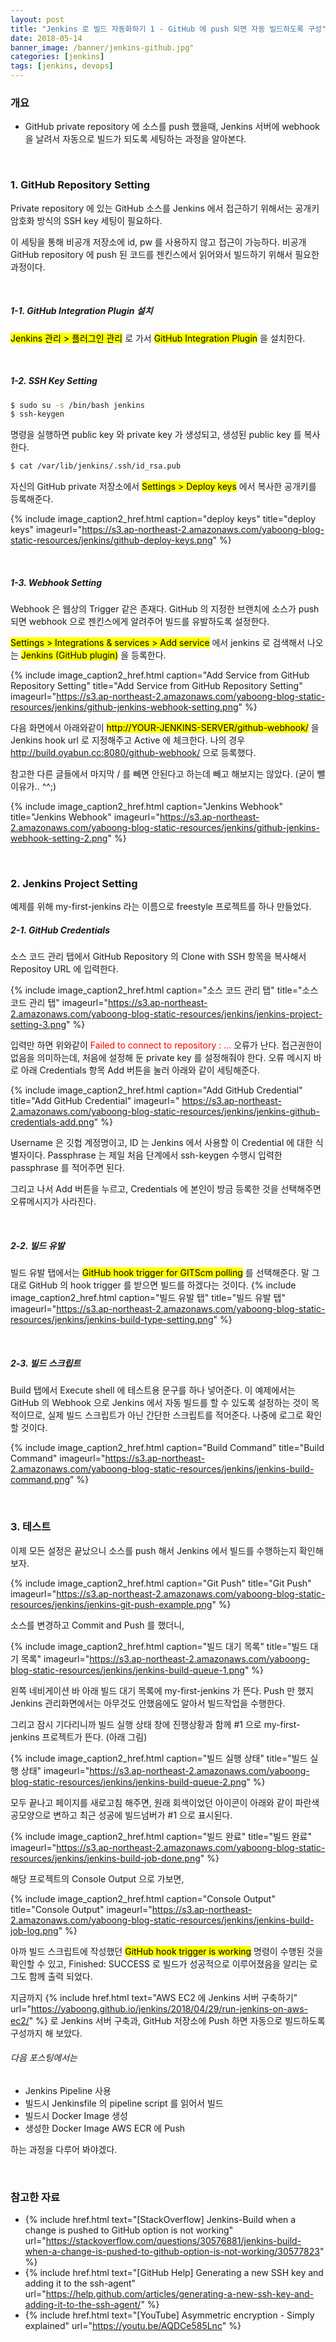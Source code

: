 ```yaml
---
layout: post
title: "Jenkins 로 빌드 자동화하기 1 - GitHub 에 push 되면 자동 빌드하도록 구성"
date: 2018-05-14
banner_image: /banner/jenkins-github.jpg"
categories: [jenkins]
tags: [jenkins, devops]
---
```


### 개요
* GitHub private repository 에 소스를 push 했을때, Jenkins 서버에 webhook 을 날려서 자동으로 빌드가 되도록 세팅하는 과정을 알아본다.
<!--more-->


<br/>

### 1. GitHub Repository Setting
Private repository 에 있는 GitHub 소스를 Jenkins 에서 접근하기 위해서는 공개키 암호화 방식의 SSH key 세팅이 필요하다.

이 세팅을 통해 비공개 저장소에 id, pw 를 사용하지 않고 접근이 가능하다.
비공개 GitHub repository 에 push 된 코드를 젠킨스에서 읽어와서 빌드하기 위해서 필요한 과정이다.

<br/>

##### 1-1. GitHub Integration Plugin 설치
<mark>Jenkins 관리 > 플러그인 관리</mark> 로 가서 <mark>GitHub Integration Plugin</mark> 을 설치한다.

<br/>

##### 1-2. SSH Key Setting
```bash
$ sudo su -s /bin/bash jenkins
$ ssh-keygen
```
명령을 실행하면 public key 와 private key 가 생성되고, 생성된 public key 를 복사한다.

```bash
$ cat /var/lib/jenkins/.ssh/id_rsa.pub
```

자신의 GitHub private 저장소에서 <mark>Settings > Deploy keys</mark> 에서 복사한 공개키를 등록해준다. 

{% include image_caption2_href.html caption="deploy keys" title="deploy keys" imageurl="https://s3.ap-northeast-2.amazonaws.com/yaboong-blog-static-resources/jenkins/github-deploy-keys.png" %}


<br/>


##### 1-3. Webhook Setting
Webhook 은 웹상의 Trigger 같은 존재다. GitHub 의 지정한 브랜치에 소스가 push 되면 webhook 으로 젠킨스에게 알려주어 빌드를 유발하도록 설정한다.

<mark>Settings > Integrations & services > Add service</mark> 에서 jenkins 로 검색해서 나오는 <mark>Jenkins (GitHub plugin)</mark> 을 등록한다.

{% include image_caption2_href.html caption="Add Service from GitHub Repository Setting" title="Add Service from GitHub Repository Setting" imageurl="https://s3.ap-northeast-2.amazonaws.com/yaboong-blog-static-resources/jenkins/github-jenkins-webhook-setting.png" %}

다음 화면에서 아래와같이 <mark>http://YOUR-JENKINS-SERVER/github-webhook/</mark> 을 Jenkins hook url 로 지정해주고 Active 에 체크한다.
나의 경우 http://build.oyabun.cc:8080/github-webhook/ 으로 등록했다.

참고한 다른 글들에서 마지막 / 를 빼면 안된다고 하는데 빼고 해보지는 않았다. (굳이 뺄 이유가.. ^^;)

{% include image_caption2_href.html caption="Jenkins Webhook" title="Jenkins Webhook" imageurl="https://s3.ap-northeast-2.amazonaws.com/yaboong-blog-static-resources/jenkins/github-jenkins-webhook-setting-2.png" %}

<br/>


### 2. Jenkins Project Setting
예제를 위해 my-first-jenkins 라는 이름으로 freestyle 프로젝트를 하나 만들었다.


##### 2-1. GitHub Credentials
소스 코드 관리 탭에서 GitHub Repository 의 Clone with SSH 항목을 복사해서 Repositoy URL 에 입력한다.

{% include image_caption2_href.html caption="소스 코드 관리 탭" title="소스 코드 관리 탭" imageurl="https://s3.ap-northeast-2.amazonaws.com/yaboong-blog-static-resources/jenkins/jenkins-project-setting-3.png" %}

입력만 하면 위와같이 <span style="color:red">Failed to connect to repository : ... </span> 오류가 난다. 접근권한이 없음을 의미하는데, 처음에 설정해 둔 private key 를 설정해줘야 한다.
오류 메시지 바로 아래 Credentials 항목 Add 버튼을 눌러 아래와 같이 세팅해준다.

{% include image_caption2_href.html caption="Add GitHub Credential" title="Add GitHub Credential" imageurl="	https://s3.ap-northeast-2.amazonaws.com/yaboong-blog-static-resources/jenkins/jenkins-github-credentials-add.png" %}

Username 은 깃헙 계정명이고, ID 는 Jenkins 에서 사용할 이 Credential 에 대한 식별자이다.
Passphrase 는 제일 처음 단계에서 ssh-keygen 수행시 입력한 passphrase 를 적어주면 된다.

그리고 나서 Add 버튼을 누르고, Credentials 에 본인이 방금 등록한 것을 선택해주면 오류메시지가 사라진다.

<br/>


##### 2-2. 빌드 유발
빌드 유발 탭에서는 <mark>GitHub hook trigger for GITScm polling</mark> 를 선택해준다. 말 그대로 GitHub 의 hook trigger 를 받으면 빌드를 하겠다는 것이다.
{% include image_caption2_href.html caption="빌드 유발 탭" title="빌드 유발 탭" imageurl="https://s3.ap-northeast-2.amazonaws.com/yaboong-blog-static-resources/jenkins/jenkins-build-type-setting.png" %}
	
<br/>


##### 2-3. 빌드 스크립트
Build 탭에서 Execute shell 에 테스트용 문구를 하나 넣어준다. 
이 예제에서는 GitHub 의 Webhook 으로 Jenkins 에서 자동 빌드를 할 수 있도록 설정하는 것이 목적이므로, 실제 빌드 스크립트가 아닌 간단한 스크립트를 적어준다.
나중에 로그로 확인할 것이다.

{% include image_caption2_href.html caption="Build Command" title="Build Command" imageurl="https://s3.ap-northeast-2.amazonaws.com/yaboong-blog-static-resources/jenkins/jenkins-build-command.png" %}

<br/>

### 3. 테스트
이제 모든 설정은 끝났으니 소스를 push 해서 Jenkins 에서 빌드를 수행하는지 확인해보자.

{% include image_caption2_href.html caption="Git Push" title="Git Push" imageurl="https://s3.ap-northeast-2.amazonaws.com/yaboong-blog-static-resources/jenkins/jenkins-git-push-example.png" %}

소스를 변경하고 Commit and Push 를 했더니,

{% include image_caption2_href.html caption="빌드 대기 목록" title="빌드 대기 목록" imageurl="https://s3.ap-northeast-2.amazonaws.com/yaboong-blog-static-resources/jenkins/jenkins-build-queue-1.png" %}

왼쪽 네비게이션 바 아래 빌드 대기 목록에 my-first-jenkins 가 뜬다. Push 만 했지 Jenkins 관리화면에서는 아무것도 안했음에도 알아서 빌드작업을 수행한다.

그리고 잠시 기다리니까 빌드 실행 상태 창에 진행상황과 함께 #1 으로 my-first-jenkins 프로젝트가 뜬다. (아래 그림)

{% include image_caption2_href.html caption="빌드 실행 상태" title="빌드 실행 상태" imageurl="https://s3.ap-northeast-2.amazonaws.com/yaboong-blog-static-resources/jenkins/jenkins-build-queue-2.png" %}

모두 끝나고 페이지를 새로고침 해주면, 원래 회색이었던 아이콘이 아래와 같이 파란색 공모양으로 변하고 최근 성공에 빌드넘버가 #1 으로 표시된다.

{% include image_caption2_href.html caption="빌드 완료" title="빌드 완료" imageurl="https://s3.ap-northeast-2.amazonaws.com/yaboong-blog-static-resources/jenkins/jenkins-build-job-done.png" %}

해당 프로젝트의 Console Output 으로 가보면,

{% include image_caption2_href.html caption="Console Output" title="Console Output" imageurl="https://s3.ap-northeast-2.amazonaws.com/yaboong-blog-static-resources/jenkins/jenkins-build-job-log.png" %}

아까 빌드 스크립트에 작성했던 <mark>GitHub hook trigger is working</mark> 명령이 수행된 것을 확인할 수 있고, Finished: SUCCESS 로 빌드가 성공적으로 이루어졌음을 알리는 로그도 함께 출력 되었다.

지금까지 {% include href.html text="AWS EC2 에 Jenkins 서버 구축하기" url="https://yaboong.github.io/jenkins/2018/04/29/run-jenkins-on-aws-ec2/" %} 
로 Jenkins 서버 구축과, GitHub 저장소에 Push 하면 자동으로 빌드하도록 구성까지 해 보았다.

###### 다음 포스팅에서는 
* Jenkins Pipeline 사용
* 빌드시 Jenkinsfile 의 pipeline script 를 읽어서 빌드
* 빌드시 Docker Image 생성
* 생성한 Docker Image AWS ECR 에 Push

하는 과정을 다루어 봐야겠다.

<br/>

### 참고한 자료
* {% include href.html text="[StackOverflow] Jenkins-Build when a change is pushed to GitHub option is not working" url="https://stackoverflow.com/questions/30576881/jenkins-build-when-a-change-is-pushed-to-github-option-is-not-working/30577823" %}
* {% include href.html text="[GitHub Help] Generating a new SSH key and adding it to the ssh-agent" url="https://help.github.com/articles/generating-a-new-ssh-key-and-adding-it-to-the-ssh-agent/" %}
* {% include href.html text="[YouTube] Asymmetric encryption - Simply explained" url="https://youtu.be/AQDCe585Lnc" %}

